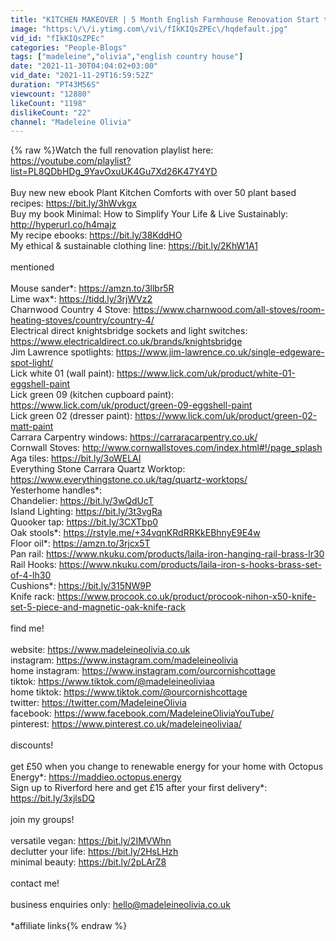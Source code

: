 ```yaml
---
title: "KITCHEN MAKEOVER | 5 Month English Farmhouse Renovation Start to Finish"
image: "https:\/\/i.ytimg.com\/vi\/fIkKIQsZPEc\/hqdefault.jpg"
vid_id: "fIkKIQsZPEc"
categories: "People-Blogs"
tags: ["madeleine","olivia","english country house"]
date: "2021-11-30T04:04:02+03:00"
vid_date: "2021-11-29T16:59:52Z"
duration: "PT43M56S"
viewcount: "12880"
likeCount: "1198"
dislikeCount: "22"
channel: "Madeleine Olivia"
---
```

{% raw %}Watch the full renovation playlist here: <a rel="nofollow" target="blank" href="https://youtube.com/playlist?list=PL8QDbHDg_9YavOxuUK4Gu7Xd26K47Y4YD">https://youtube.com/playlist?list=PL8QDbHDg_9YavOxuUK4Gu7Xd26K47Y4YD</a><br /><br />Buy new new ebook Plant Kitchen Comforts with over 50 plant based recipes: <a rel="nofollow" target="blank" href="https://bit.ly/3hWvkgx">https://bit.ly/3hWvkgx</a><br />Buy my book Minimal: How to Simplify Your Life &amp; Live Sustainably: <a rel="nofollow" target="blank" href="http://hyperurl.co/h4majz">http://hyperurl.co/h4majz</a><br />My recipe ebooks: <a rel="nofollow" target="blank" href="https://bit.ly/38KddHO">https://bit.ly/38KddHO</a><br />My ethical &amp; sustainable clothing line: <a rel="nofollow" target="blank" href="https://bit.ly/2KhW1A1">https://bit.ly/2KhW1A1</a><br /><br />mentioned<br /><br />Mouse sander*: <a rel="nofollow" target="blank" href="https://amzn.to/3llbr5R">https://amzn.to/3llbr5R</a><br />Lime wax*: <a rel="nofollow" target="blank" href="https://tidd.ly/3rjWVz2">https://tidd.ly/3rjWVz2</a><br />Charnwood Country 4 Stove: <a rel="nofollow" target="blank" href="https://www.charnwood.com/all-stoves/room-heating-stoves/country/country-4/">https://www.charnwood.com/all-stoves/room-heating-stoves/country/country-4/</a><br />Electrical direct knightsbridge sockets and light switches: <a rel="nofollow" target="blank" href="https://www.electricaldirect.co.uk/brands/knightsbridge">https://www.electricaldirect.co.uk/brands/knightsbridge</a><br />Jim Lawrence spotlights: <a rel="nofollow" target="blank" href="https://www.jim-lawrence.co.uk/single-edgeware-spot-light/">https://www.jim-lawrence.co.uk/single-edgeware-spot-light/</a><br />Lick white 01 (wall paint): <a rel="nofollow" target="blank" href="https://www.lick.com/uk/product/white-01-eggshell-paint">https://www.lick.com/uk/product/white-01-eggshell-paint</a><br />Lick green 09 (kitchen cupboard paint): <a rel="nofollow" target="blank" href="https://www.lick.com/uk/product/green-09-eggshell-paint">https://www.lick.com/uk/product/green-09-eggshell-paint</a><br />Lick green 02 (dresser paint): <a rel="nofollow" target="blank" href="https://www.lick.com/uk/product/green-02-matt-paint">https://www.lick.com/uk/product/green-02-matt-paint</a><br />Carrara Carpentry windows: <a rel="nofollow" target="blank" href="https://carraracarpentry.co.uk/">https://carraracarpentry.co.uk/</a><br />Cornwall Stoves: <a rel="nofollow" target="blank" href="http://www.cornwallstoves.com/index.html#!/page_splash">http://www.cornwallstoves.com/index.html#!/page_splash</a><br />Aga tiles: <a rel="nofollow" target="blank" href="https://bit.ly/3oWELAI">https://bit.ly/3oWELAI</a><br />Everything Stone Carrara Quartz Worktop: <a rel="nofollow" target="blank" href="https://www.everythingstone.co.uk/tag/quartz-worktops/">https://www.everythingstone.co.uk/tag/quartz-worktops/</a><br />Yesterhome handles*: <br />Chandelier: <a rel="nofollow" target="blank" href="https://bit.ly/3wQdUcT">https://bit.ly/3wQdUcT</a><br />Island Lighting: <a rel="nofollow" target="blank" href="https://bit.ly/3t3vgRa">https://bit.ly/3t3vgRa</a><br />Quooker tap: <a rel="nofollow" target="blank" href="https://bit.ly/3CXTbp0">https://bit.ly/3CXTbp0</a><br />Oak stools*: <a rel="nofollow" target="blank" href="https://rstyle.me/+34vqnKRdRRKkEBhnyE9E4w">https://rstyle.me/+34vqnKRdRRKkEBhnyE9E4w</a><br />Floor oil*: <a rel="nofollow" target="blank" href="https://amzn.to/3rjcx5T">https://amzn.to/3rjcx5T</a><br />Pan rail: <a rel="nofollow" target="blank" href="https://www.nkuku.com/products/laila-iron-hanging-rail-brass-lr30">https://www.nkuku.com/products/laila-iron-hanging-rail-brass-lr30</a><br />Rail Hooks: <a rel="nofollow" target="blank" href="https://www.nkuku.com/products/laila-iron-s-hooks-brass-set-of-4-lh30">https://www.nkuku.com/products/laila-iron-s-hooks-brass-set-of-4-lh30</a><br />Cushions*: <a rel="nofollow" target="blank" href="https://bit.ly/315NW9P">https://bit.ly/315NW9P</a><br />Knife rack: <a rel="nofollow" target="blank" href="https://www.procook.co.uk/product/procook-nihon-x50-knife-set-5-piece-and-magnetic-oak-knife-rack">https://www.procook.co.uk/product/procook-nihon-x50-knife-set-5-piece-and-magnetic-oak-knife-rack</a><br /><br />find me!<br /><br />website: <a rel="nofollow" target="blank" href="https://www.madeleineolivia.co.uk">https://www.madeleineolivia.co.uk</a><br />instagram: <a rel="nofollow" target="blank" href="https://www.instagram.com/madeleineolivia">https://www.instagram.com/madeleineolivia</a><br />home instagram: <a rel="nofollow" target="blank" href="https://www.instagram.com/ourcornishcottage">https://www.instagram.com/ourcornishcottage</a><br />tiktok: <a rel="nofollow" target="blank" href="https://www.tiktok.com/@madeleineoliviaa">https://www.tiktok.com/@madeleineoliviaa</a><br />home tiktok: <a rel="nofollow" target="blank" href="https://www.tiktok.com/@ourcornishcottage">https://www.tiktok.com/@ourcornishcottage</a><br />twitter: <a rel="nofollow" target="blank" href="https://twitter.com/MadeleineOlivia">https://twitter.com/MadeleineOlivia</a><br />facebook: <a rel="nofollow" target="blank" href="https://www.facebook.com/MadeleineOliviaYouTube/">https://www.facebook.com/MadeleineOliviaYouTube/</a><br />pinterest: <a rel="nofollow" target="blank" href="https://www.pinterest.co.uk/madeleineoliviaa/">https://www.pinterest.co.uk/madeleineoliviaa/</a><br /><br />discounts!<br /><br />get £50 when you change to renewable energy for your home with Octopus Energy*: <a rel="nofollow" target="blank" href="https://maddieo.octopus.energy">https://maddieo.octopus.energy</a><br />Sign up to Riverford here and get £15 after your first delivery*: <a rel="nofollow" target="blank" href="https://bit.ly/3xjlsDQ">https://bit.ly/3xjlsDQ</a><br /><br />join my groups!<br /><br />versatile vegan: <a rel="nofollow" target="blank" href="https://bit.ly/2IMVWhn">https://bit.ly/2IMVWhn</a><br />declutter your life: <a rel="nofollow" target="blank" href="https://bit.ly/2HsLHzh">https://bit.ly/2HsLHzh</a><br />minimal beauty: <a rel="nofollow" target="blank" href="https://bit.ly/2pLArZ8">https://bit.ly/2pLArZ8</a><br /><br />contact me!<br /><br />business enquiries only: hello@madeleineolivia.co.uk<br /><br />*affiliate links{% endraw %}
